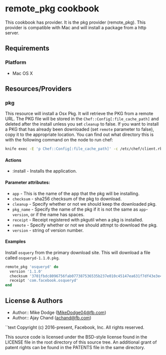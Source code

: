 remote_pkg cookbook
============
This cookbook has provider. It is the pkg provider (remote_pkg).  This provider is compatible with Mac and will install a package from a http server. 

Requirements
------------
### Platform
- Mac OS X

Resources/Providers
-------------------
### pkg

This resource will install a Osx Pkg. It will retrieve the PKG from a remote URL. The PKG file will be stored in the `Chef::Config[:file_cache_path]` and deleted after the install unless you set `cleanup` to false. If you want to install a PKG that has already been downloaded (set `remote` parameter to false), copy it to the appropriate location. You can find out what directory this is with the following command on the node to run chef:

```bash
knife exec -E 'p Chef::Config[:file_cache_path]' -c /etc/chef/client.rb
```

#### Actions
- :install - Installs the application.

#### Parameter attributes:
- `app` - This is the name of the app that the pkg will be installing.
- `checksum` - sha256 checksum of the pkg to download.
- `cleanup` - Specify whether or not we should keep the downloaded pkg.
- `pkg_name` - Specify the name of the pkg if it is not the same as `app`-`version`, or if the name has spaces.
- `receipt` - Receipt registered with pkgutil when a pkg is installed.
- `remote` - Specify whether or not we should attmpt to download the pkg.
- `version` - string of version number.

#### Examples
Install `osquery` from the primary download site. This will download a file called `osqueryd-1.1.0.pkg`.

```ruby
remote_pkg 'osqueryd' do
  version '1.1.0'
  checksum '3701fbdc8096756fab077387536535b237e010c45147ea631f7df43e3e4904e0'
  receipt 'com.facebook.osqueryd'
end
```

License & Authors
-----------------
- Author:: Mike Dodge (MikeDodge04@fb.com)
- Author:: Ajay Chand (achand@fb.com)

``text
Copyright (c) 2016-present, Facebook, Inc.
All rights reserved.

This source code is licensed under the BSD-style license found in the
LICENSE file in the root directory of this source tree. An additional grant
of patent rights can be found in the PATENTS file in the same directory.
```
